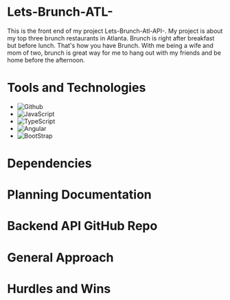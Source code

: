 # Lets-Brunch-ATL-

This is the front end of my project Lets-Brunch-Atl-API-. My project is about my top three brunch restaurants in Atlanta. Brunch is right after breakfast but before lunch. That's how you have Brunch. 
With me being a wife and mom of two, brunch is great way for me to hang out with my friends and be home before the afternoon.

# Tools and Technologies
- ![Github](https://img.shields.io/badge/GitHub-100000?style=for-the-badge&logo=github&logoColor=white)
- ![JavaScript](https://img.shields.io/badge/JavaScript-F7DF1E?style=for-the-badge&logo=javascript&logoColor=black)
- ![TypeScript](https://img.shields.io/badge/TypeScript-007ACC?style=for-the-badge&logo=typescript&logoColor=white)
- ![Angular](https://img.shields.io/badge/Angular-DD0031?style=for-the-badge&logo=angular&logoColor=white)
- ![BootStrap](https://img.shields.io/badge/Bootstrap-563D7C?style=for-the-badge&logo=bootstrap&logoColor=white)

# Dependencies

# Planning Documentation

# Backend API GitHub Repo

# General Approach

# Hurdles and Wins
